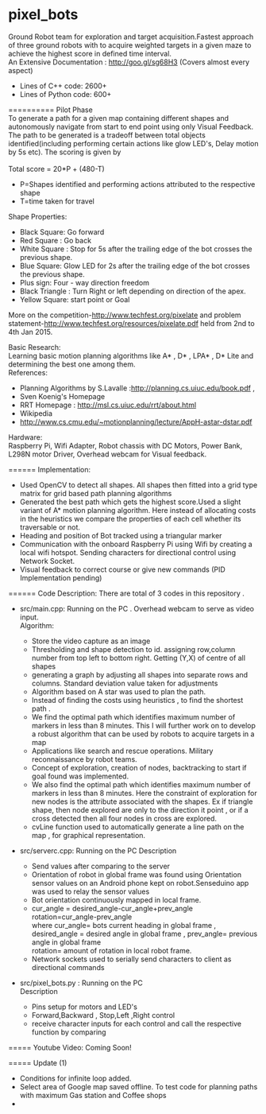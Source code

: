 pixel_bots
==========

Ground Robot team for exploration and target acquisition.Fastest approach of three ground robots with to acquire weighted targets in a given maze to achieve the highest score in defined time interval.<br>
An Extensive Documentation : http://goo.gl/sg68H3 (Covers almost every aspect)
* Lines of C++ code: 2600+
* Lines of Python code: 600+


==========
Pilot Phase<br>
To generate a path for a given map containing different shapes and autonomously navigate from start to end point using only Visual Feedback. The path to be generated is a tradeoff between total objects identified(including performing certain actions like glow LED's, Delay motion by 5s etc). The scoring is given by <br>
<br>
Total score = 20*P + (480-T)
* P=Shapes identified and performing actions attributed to the respective shape
* T=time taken for travel

Shape Properties:
- Black Square: Go forward
- Red Square : Go back
- White Square : Stop for 5s after the trailing edge of the bot crosses the previous shape.
- Blue Square: Glow  LED for 2s after the trailing edge of the bot crosses the previous shape.
- Plus sign: Four - way direction freedom
- Black Triangle : Turn Right or left depending on direction of the apex.
- Yellow Square: start point or Goal


More on the competition-http://www.techfest.org/pixelate and problem statement-http://www.techfest.org/resources/pixelate.pdf held from 2nd to 4th Jan 2015.

Basic Research:<br>
Learning basic motion planning algorithms like A* , D* , LPA* , D* Lite and determining the best one among them.<br>
References: 

* Planning Algorithms by S.Lavalle :http://planning.cs.uiuc.edu/book.pdf ,
* Sven Koenig's Homepage 
* RRT Homepage : http://msl.cs.uiuc.edu/rrt/about.html
* Wikipedia
* http://www.cs.cmu.edu/~motionplanning/lecture/AppH-astar-dstar.pdf

Hardware:<br>
Raspberry Pi, Wifi Adapter, Robot chassis with DC Motors, Power Bank, L298N motor Driver, Overhead webcam for Visual feedback.

======
Implementation: <br>
- Used OpenCV to detect all shapes. All shapes then fitted into a grid type matrix for grid based path planning algorithms
- Generated the best path which gets the highest score.Used a slight variant of A* motion planning algorithm. Here instead of allocating costs in the heuristics we compare the properties of each cell whether its traversable or not.  
- Heading and position of Bot tracked using a triangular marker
- Communication with the onboard Raspberry Pi using Wifi by creating a local wifi hotspot. Sending characters for directional control using Network Socket.
- Visual feedback to correct course or give new commands (PID Implementation pending)

======
Code Description: There are total of 3 codes in this repository .

* src/main.cpp: Running on the PC . Overhead webcam to serve as video input.<br>
Algorithm:

  - Store the video capture as an image
  - Thresholding and shape detection to id. assigning row,column number from top left to bottom right. Getting (Y,X) of centre      of all shapes
  - generating a graph by adjusting all shapes into separate rows and columns. Standard deviation value taken for adjustments
  -	Algorithm based on A star was used to plan the path.
  - Instead of finding the costs using heuristics , to find the shortest path . 
  - We find the optimal path which identifies maximum number of markers in less than 8 minutes. This I will further work on to develop a robust algorithm that can be used by robots to acquire targets in a map  
  - Applications like search and rescue operations. Military reconnaissance by robot teams.
  -  Concept of exploration, creation of nodes, backtracking to start if goal found was implemented. 
  -  We also find the optimal path which identifies maximum number of markers in less than 8 minutes. Here the constraint of exploration for new nodes is the attribute associated with the shapes.  Ex if triangle shape, then node explored are only to the direction it point , or if a cross detected then all four nodes in cross are explored.
  - cvLine function used to automatically generate a line path on the map , for graphical representation.

* src/serverc.cpp: Running on the PC 
Description

  - Send values after comparing to the server
  - Orientation of robot in global frame was found using Orientation sensor values on an Android phone kept on robot.Senseduino app was used to relay the sensor values 
  - Bot orientation continuously mapped in local frame.
  - cur_angle = desired_angle-cur_angle+prev_angle <br>
		rotation=cur_angle-prev_angle<br>
    where  cur_angle= bots current heading in global frame , desired_angle = desired angle in global frame
    , prev_angle= previous angle in global frame<br>
    rotation= amount of rotation in local robot frame.
  - Network sockets used to serially send characters to client as directional commands



* src/pixel_bots.py : Running on the PC<br> 
Description

  - Pins setup for motors and LED's 
  - Forward,Backward , Stop,Left ,Right control
  - receive character inputs for each control and call the respective function by comparing


=====
Youtube Video: 
Coming Soon!

=====
Update (1)
* Conditions for infinite loop added.
* Select area of Google map saved offline. To test code for planning paths with maximum Gas station and Coffee shops
* 
